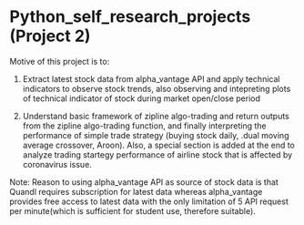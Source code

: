 # Python_self_research_projects (Project 2)

Motive of this project is to:

1) Extract latest stock data from alpha_vantage API and apply technical indicators to observe stock trends, also observing and intepreting plots of technical indicator of stock during market open/close period

2) Understand basic framework of zipline algo-trading and return outputs from the zipline algo-trading function, and finally interpreting the performance of simple trade strategy (buying stock daily, .dual moving average crossover, Aroon). Also, a special section is added at the end to analyze trading startegy performance of airline stock that is affected by coronavirus issue.

Note: Reason to using alpha_vantage API as source of stock data is that Quandl requires subscription for latest data whereas alpha_vantage provides free access to latest data with the only limitation of 5 API request per minute(which is sufficient for student use, therefore suitable).
